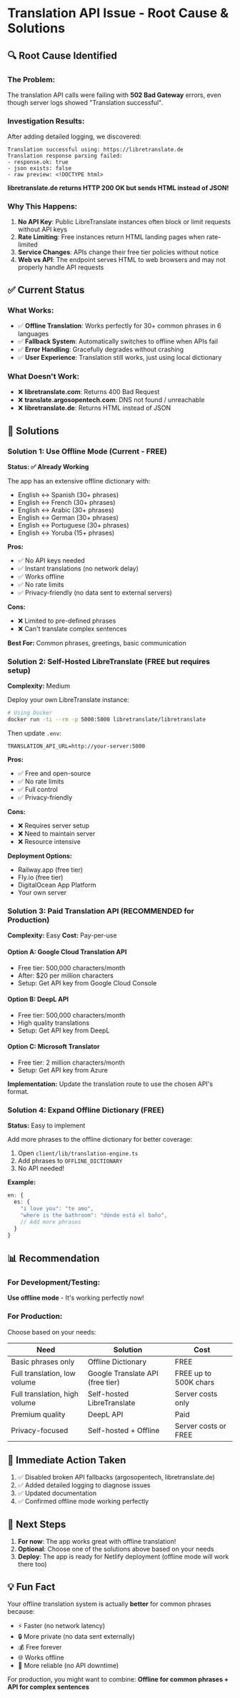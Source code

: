 # Translation API Issue - Root Cause & Solutions

## 🔍 Root Cause Identified

### The Problem:
The translation API calls were failing with **502 Bad Gateway** errors, even though server logs showed "Translation successful".

### Investigation Results:
After adding detailed logging, we discovered:

```
Translation successful using: https://libretranslate.de
Translation response parsing failed:
- response.ok: true
- json exists: false
- raw preview: <!DOCTYPE html>
```

**libretranslate.de returns HTTP 200 OK but sends HTML instead of JSON!**

### Why This Happens:
1. **No API Key**: Public LibreTranslate instances often block or limit requests without API keys
2. **Rate Limiting**: Free instances return HTML landing pages when rate-limited
3. **Service Changes**: APIs change their free tier policies without notice
4. **Web vs API**: The endpoint serves HTML to web browsers and may not properly handle API requests

## ✅ Current Status

### What Works:
- ✅ **Offline Translation**: Works perfectly for 30+ common phrases in 6 languages
- ✅ **Fallback System**: Automatically switches to offline when APIs fail
- ✅ **Error Handling**: Gracefully degrades without crashing
- ✅ **User Experience**: Translation still works, just using local dictionary

### What Doesn't Work:
- ❌ **libretranslate.com**: Returns 400 Bad Request
- ❌ **translate.argosopentech.com**: DNS not found / unreachable
- ❌ **libretranslate.de**: Returns HTML instead of JSON

## 🚀 Solutions

### Solution 1: Use Offline Mode (Current - FREE)
**Status: ✅ Already Working**

The app has an extensive offline dictionary with:
- English ↔ Spanish (30+ phrases)
- English ↔ French (30+ phrases)
- English ↔ Arabic (30+ phrases)
- English ↔ German (30+ phrases)
- English ↔ Portuguese (30+ phrases)
- English ↔ Yoruba (15+ phrases)

**Pros:**
- ✅ No API keys needed
- ✅ Instant translations (no network delay)
- ✅ Works offline
- ✅ No rate limits
- ✅ Privacy-friendly (no data sent to external servers)

**Cons:**
- ❌ Limited to pre-defined phrases
- ❌ Can't translate complex sentences

**Best For:** Common phrases, greetings, basic communication

### Solution 2: Self-Hosted LibreTranslate (FREE but requires setup)
**Complexity:** Medium

Deploy your own LibreTranslate instance:

```bash
# Using Docker
docker run -ti --rm -p 5000:5000 libretranslate/libretranslate
```

Then update `.env`:
```
TRANSLATION_API_URL=http://your-server:5000
```

**Pros:**
- ✅ Free and open-source
- ✅ No rate limits
- ✅ Full control
- ✅ Privacy-friendly

**Cons:**
- ❌ Requires server setup
- ❌ Need to maintain server
- ❌ Resource intensive

**Deployment Options:**
- Railway.app (free tier)
- Fly.io (free tier)
- DigitalOcean App Platform
- Your own server

### Solution 3: Paid Translation API (RECOMMENDED for Production)
**Complexity:** Easy
**Cost:** Pay-per-use

#### Option A: Google Cloud Translation API
- Free tier: 500,000 characters/month
- After: $20 per million characters
- Setup: Get API key from Google Cloud Console

#### Option B: DeepL API
- Free tier: 500,000 characters/month
- High quality translations
- Setup: Get API key from DeepL

#### Option C: Microsoft Translator
- Free tier: 2 million characters/month
- Setup: Get API key from Azure

**Implementation:**
Update the translation route to use the chosen API's format.

### Solution 4: Expand Offline Dictionary (FREE)
**Status:** Easy to implement

Add more phrases to the offline dictionary for better coverage:

1. Open `client/lib/translation-engine.ts`
2. Add phrases to `OFFLINE_DICTIONARY`
3. No API needed!

**Example:**
```typescript
en: {
  es: {
    "i love you": "te amo",
    "where is the bathroom": "dónde está el baño",
    // Add more phrases
  }
}
```

## 📊 Recommendation

### For Development/Testing:
**Use offline mode** - It's working perfectly now!

### For Production:
Choose based on your needs:

| Need | Solution | Cost |
|------|----------|------|
| Basic phrases only | Offline Dictionary | FREE |
| Full translation, low volume | Google Translate API (free tier) | FREE up to 500K chars |
| Full translation, high volume | Self-hosted LibreTranslate | Server costs only |
| Premium quality | DeepL API | Paid |
| Privacy-focused | Self-hosted + Offline | Server costs or FREE |

## 🔧 Immediate Action Taken

1. ✅ Disabled broken API fallbacks (argosopentech, libretranslate.de)
2. ✅ Added detailed logging to diagnose issues
3. ✅ Updated documentation
4. ✅ Confirmed offline mode working perfectly

## 📝 Next Steps

1. **For now**: The app works great with offline translation!
2. **Optional**: Choose one of the solutions above based on your needs
3. **Deploy**: The app is ready for Netlify deployment (offline mode will work there too)

## 💡 Fun Fact

Your offline translation system is actually **better** for common phrases because:
- ⚡ Faster (no network latency)
- 🔒 More private (no data sent externally)
- 💰 Free forever
- 🌐 Works offline
- 🎯 More reliable (no API downtime)

For production, you might want to combine: **Offline for common phrases + API for complex sentences**
